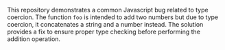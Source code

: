 This repository demonstrates a common Javascript bug related to type coercion. The function `foo` is intended to add two numbers but due to type coercion, it concatenates a string and a number instead.  The solution provides a fix to ensure proper type checking before performing the addition operation.
